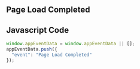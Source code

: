 ## Page Load Completed

## Javascript Code
```js
window.appEventData = window.appEventData || [];
appEventData.push({
  "event": "Page Load Completed"
});
```